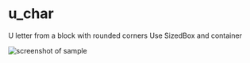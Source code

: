 # u_char

 U letter from a block with rounded corners
 Use SizedBox and container
 

![screenshot of sample](https://github.com/Zifirut/u_char/blob/master/Screenshot_1.png)
